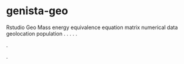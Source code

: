 # genista-geo
Rstudio Geo Mass energy equivalence equation matrix numerical data geolocation population
.
.
.
.
.




.








.
